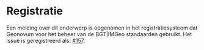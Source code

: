 Registratie
===========

Een melding over dit onderwerp is opgenomen in het registratiesysteem dat
Geonovum voor het beheer van de BGT\|IMGeo standaarden gebruikt. Het issue is
geregistreerd als: [\#157](https://github.com/Geonovum/IMGeo2018/issues/157).
